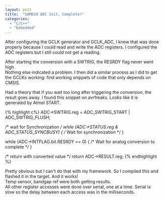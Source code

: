 ```yaml
---
layout: post
title:  "SAMD10 ADC Init, Complete!"
categories:
  - "C/C++"
  - "Embedded"
---
```


After configuring the GCLK generator and GCLK_ADC, I knew that was done properly because I could
read and write the ADC registers.  I configured the ADC registers but I still could not get a reading.
  
After starting the conversion with a SWTRIG, the RESRDY flag never went high.  
Nothing else indicated a problem.  I then did a similar process as I did to get the GCLKs working:
find working snippets of code that only depends on CMSIS.  
 
Had a theory that if you wait too long after triggering the conversion, the result goes away. 
I found this snippet on avrfreaks.  Looks like it is generated by Atmel START.  

{% highlight c%}
  ADC->SWTRIG.reg = ADC_SWTRIG_START | ADC_SWTRIG_FLUSH;

  /* wait for Synchronization */
  while (ADC->STATUS.reg & ADC_STATUS_SYNCBUSY)
  {
    /* Wait for synchronization */
  }

  while (ADC->INTFLAG.bit.RESRDY == 0)
  {
    /* Wait for analog conversion to complete */
  }

  /* return with converted value */
  return ADC->RESULT.reg;
{% endhighlight %}
  
Pretty obvious but I can't do that with my framework.  So I compiled this and flashed it in the target.
And it works!  
Temp sensor, bandgap ref were both getting results.  
All other register accesses were done over serial, one at a time.  Serial is slow so the delay
between each access was in the milliseconds. 

[jekyll-docs]: https://jekyllrb.com/docs/home
[jekyll-gh]:   https://github.com/jekyll/jekyll
[jekyll-talk]: https://talk.jekyllrb.com/
[wiki-apage]:  /wiki/todo
